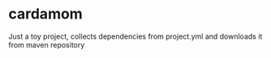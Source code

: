 # cardamom
Just a toy project, collects dependencies from project.yml and downloads it from maven repository
